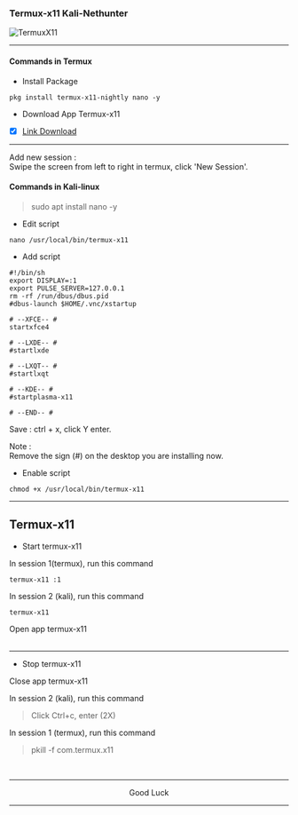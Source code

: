 ### Termux-x11 Kali-Nethunter

![TermuxX11](https://github.com/wahasa/Project/assets/69626847/07a7b273-7214-4a94-98b4-90b50b4720c0)

---
#### Commands in Termux

* Install Package
```
pkg install termux-x11-nightly nano -y
```

* Download App Termux-x11

- [x] [Link Download](https://github.com/termux/termux-x11/releases)

---
Add new session :</br>
Swipe the screen from left to right in termux, click 'New Session'.

#### Commands in Kali-linux
> sudo apt install nano -y

* Edit script
```
nano /usr/local/bin/termux-x11
```

* Add script
```
#!/bin/sh
export DISPLAY=:1
export PULSE_SERVER=127.0.0.1
rm -rf /run/dbus/dbus.pid
#dbus-launch $HOME/.vnc/xstartup

# --XFCE-- #
startxfce4

# --LXDE-- #
#startlxde

# --LXQT-- #
#startlxqt

# --KDE-- #
#startplasma-x11

# --END-- #
```

Save : ctrl + x, click Y enter.

Note :</br>
Remove the sign (#) on the desktop you are installing now.

* Enable script
```
chmod +x /usr/local/bin/termux-x11
```

---
## Termux-x11
* Start termux-x11

In session 1(termux), run this command
```
termux-x11 :1
```

In session 2 (kali), run this command
```
termux-x11
```

Open app termux-x11
</br></br>

---
* Stop termux-x11

Close app termux-x11

In session 2 (kali), run this command
> Click Ctrl+c, enter (2X)

In session 1 (termux), run this command
> pkill -f com.termux.x11
</br>

---
<p align="center">Good Luck</p>

---
